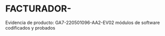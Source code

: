 # FACTURADOR-
 Evidencia de producto: GA7-220501096-AA2-EV02 módulos de software codificados y probados 
